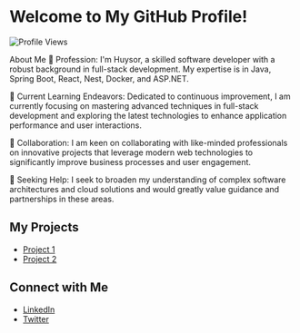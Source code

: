 # Welcome to My GitHub Profile!

![Profile Views](https://komarev.com/ghpvc/?username=khuysor)

About Me
🔭 Profession: I'm Huysor, a skilled software developer with a robust background in full-stack development. My expertise is in Java, Spring Boot, React, Nest, Docker, and ASP.NET.

🌱 Current Learning Endeavors: Dedicated to continuous improvement, I am currently focusing on mastering advanced techniques in full-stack development and exploring the latest technologies to enhance application performance and user interactions.

👯 Collaboration: I am keen on collaborating with like-minded professionals on innovative projects that leverage modern web technologies to significantly improve business processes and user engagement.

🤔 Seeking Help: I seek to broaden my understanding of complex software architectures and cloud solutions and would greatly value guidance and partnerships in these areas.

## My Projects
- [Project 1](https://github.com/khuysor/project1)
- [Project 2](https://github.com/khuysor/project2)

## Connect with Me
- [LinkedIn](https://www.linkedin.com/in/your-profile)
- [Twitter](https://twitter.com/your-profile)
